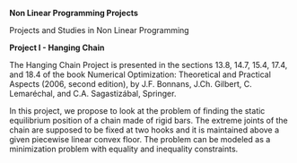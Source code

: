 <b>Non Linear Programming Projects</b>

Projects and Studies in Non Linear Programming


<b>Project I - Hanging Chain</b>

The Hanging Chain Project is presented in the sections 13.8, 14.7, 15.4, 17.4, and 18.4 of the book Numerical Optimization: Theoretical and Practical Aspects  (2006, second edition), by J.F. Bonnans, J.Ch. Gilbert, C. Lemaréchal, and C.A. Sagastizábal, Springer.

In this project, we propose to look at the problem of finding the static  equilibrium position of a chain made of rigid bars. The extreme joints of the chain are supposed to be fixed at two hooks and it is maintained above a given piecewise linear convex floor. The problem can be modeled as a minimization problem with equality and inequality constraints. 
